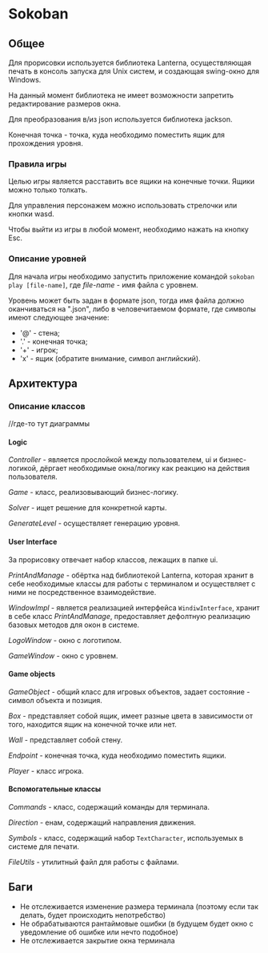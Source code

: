 # Sokoban

## Общее

Для прорисовки используется библиотека Lanterna, осуществляющая печать в консоль запуска для Unix систем, и создающая
swing-окно для Windows.

На данный момент библиотека не имеет возможности запретить редактирование размеров окна.

Для преобразования в/из json используется библиотека jackson.

Конечная точка - точка, куда необходимо поместить ящик для прохождения уровня.

### Правила игры

Целью игры является расставить все ящики на конечные точки. Ящики можно только толкать.

Для управления персонажем можно использовать стрелочки или кнопки wasd.

Чтобы выйти из игры в любой момент, необходимо нажать на кнопку Esc.

### Описание уровней

Для начала игры необходимо запустить приложение командой ``sokoban play [file-name]``, где _file-name_ - имя файла 
с уровнем.

Уровень может быть задан в формате json, тогда имя файла должно оканчиваться на ".json", либо в человечитаемом формате, 
где символы имеют следующее значение:

- '@' - стена;
- '.' - конечная точка;
- '+' - игрок;
- 'x' - ящик (обратите внимание, символ английский).

## Архитектура

### Описание классов

//где-то тут диаграммы

#### Logic

_Controller_ - является прослойкой между пользователем, ui и бизнес-логикой, дёргает необходимые окна/логику как реакцию 
на действия пользователя.

_Game_ - класс, реализовывающий бизнес-логику.

_Solver_ - ищет решение для конкретной карты.

_GenerateLevel_ - осуществляет генерацию уровня.

#### User Interface

За прорисовку отвечает набор классов, лежащих в папке ui.

_PrintAndManage_ - обёртка над библиотекой Lanterna, которая хранит в себе необходимые классы для работы с терминалом и
осуществляет с ними не посредственное взаимодействие.

_WindowImpl_ - является реализацией интерфейса ``WindiwInterface``, хранит в себе класс _PrintAndManage_, предоставляет
дефолтную реализацию базовых методов для окон в системе.

_LogoWindow_ - окно с логотипом.

_GameWindow_ - окно с уровнем.

#### Game objects

_GameObject_ - общий класс для игровых объектов, задает состояние - символ объекта и позиция.

_Box_ - представляет собой ящик, имеет разные цвета в зависимости от того, находится ящик на конечной точке или нет.

_Wall_ - представляет собой стену.

_Endpoint_ - конечная точка, куда необходимо поместить ящики.

_Player_ - класс игрока.

#### Вспомогательные классы

_Commands_ - класс, содержащий команды для терминала.

_Direction_ - енам, содержащий направления движения.

_Symbols_ - класс, содержащий набор ``TextCharacter``, используемых в системе для печати.

_FileUtils_ - утилитный файл для работы с файлами.

## Баги

- Не отслеживается изменение размера терминала (поэтому если так делать, будет происходить непотребство)
- Не обрабатываются рантаймовые ошибки (в будущем будет окно с уведомление об ошибке или нечто подобное)
- Не отслеживается закрытие окна терминала
